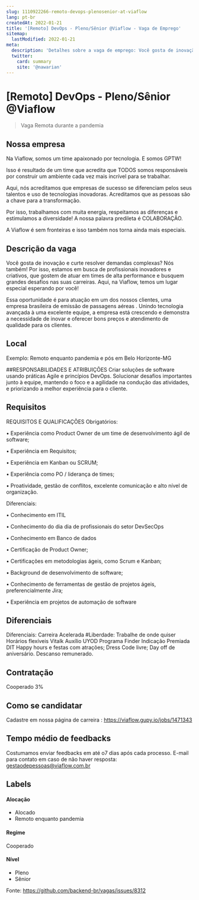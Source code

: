 ```yaml
---
slug: 1110922266-remoto-devops-plenosenior-at-viaflow
lang: pt-br
createdAt: 2022-01-21
title: '[Remoto] DevOps - Pleno/Sênior @Viaflow - Vaga de Emprego'
sitemap:
  lastModified: 2022-01-21
meta:
  description: 'Detalhes sobre a vaga de emprego: Você gosta de inovação e curte resolver demandas complexas? Nós também! Por isso, estamos em busca de profissionais inovadores e criativos, que gostem de atuar em times de alta performance e busquem grandes desafios nas suas carreiras. Aqui, na Viaflow, temos um lugar especial esperando por você!  Essa oportunidade é para atuação em um dos nossos clientes, uma empresa brasileira de emissão de passagens aéreas . Unindo tecnologia avançada à uma excelente equipe, a empresa está crescendo e demonstra a necessidade de inovar e oferecer bons preços e atendimento de qualidade para os clientes.'
  twitter:
    card: summary
    site: '@nawarian'
---
```


# [Remoto] DevOps - Pleno/Sênior @Viaflow

<!--
==================================================
Caso a vaga for remoto durante a pandemia informar no texto "Remoto durante o covid"
==================================================
-->
<!-- 
==================================================
POR FAVOR, SÓ POSTE SE A VAGA FOR PARA BACK-END!

Não faça distinção de gênero no título da vaga.

Use: "Back-End Developer" ao invés de 
"Desenvolvedor Back-End" \o/

Exemplo: `[São Paulo] Back-End Developer @ NOME DA EMPRESA`
==================================================
-->
<!--
==================================================
Caso a vaga for remoto durante a pandemia deixar a linha abaixo
==================================================
-->
> Vaga Remota durante a pandemia

## Nossa empresa

Na Viaflow, somos um time apaixonado por tecnologia. E somos GPTW!

Isso é resultado de um time que acredita que TODOS somos responsáveis por construir um ambiente cada vez mais incrível para se trabalhar.

Aqui, nós acreditamos que empresas de sucesso se diferenciam pelos seus talentos e uso de tecnologias inovadoras. Acreditamos que as pessoas são a chave para a transformação.

Por isso, trabalhamos com muita energia, respeitamos as diferenças e estimulamos a diversidade! A nossa palavra predileta é COLABORAÇÃO.

 A Viaflow é sem fronteiras e isso também nos torna ainda mais especiais.




## Descrição da vaga

Você gosta de inovação e curte resolver demandas complexas? Nós também! Por isso, estamos em busca de profissionais inovadores e criativos, que gostem de atuar em times de alta performance e busquem grandes desafios nas suas carreiras. Aqui, na Viaflow, temos um lugar especial esperando por você!



Essa oportunidade é para atuação em um dos nossos clientes, uma empresa brasileira de emissão de passagens aéreas . Unindo tecnologia avançada à uma excelente equipe, a empresa está crescendo e demonstra a necessidade de inovar e oferecer bons preços e atendimento de qualidade para os clientes.
## Local

Exemplo: Remoto enquanto pandemia e pós em Belo Horizonte-MG

##RESPONSABILIDADES E ATRIBUIÇÕES
Criar soluções de software usando práticas Agile e princípios DevOps.
Solucionar desafios importantes junto à equipe, mantendo o foco e a agilidade na condução das atividades, e priorizando a melhor experiência para o cliente.
## Requisitos
REQUISITOS E QUALIFICAÇÕES
Obrigatórios:



• Experiência como Product Owner de um time de desenvolvimento ágil de software;

• Experiência em Requisitos;

• Experiência em Kanban ou SCRUM;

• Experiência como PO / liderança de times;

• Proatividade, gestão de conflitos, excelente comunicação e alto nível de organização.



Diferenciais:



• Conhecimento em ITIL

• Conhecimento do dia dia de profissionais do setor DevSecOps

• Conhecimento em Banco de dados

• Certificação de Product Owner;

• Certificações em metodologias ágeis, como Scrum e Kanban;

• Background de desenvolvimento de software;

• Conhecimento de ferramentas de gestão de projetos ágeis, preferencialmente Jira;

• Experiência em projetos de automação de software


## Diferenciais

Diferenciais:
Carreira Acelerada
#Liberdade: Trabalhe de onde quiser
Horários flexíveis
Vitalk
Auxílio UYOD
Programa Finder
Indicação Premiada
DIT
Happy hours e festas com atrações;
Dress Code livre;
Day off de aniversário.
Descanso remunerado.

## Contratação
Cooperado 3%

## Como se candidatar

Cadastre em nossa página de carreira : https://viaflow.gupy.io/jobs/1471343
## Tempo médio de feedbacks

Costumamos enviar feedbacks em até o7 dias após cada processo.
E-mail para contato em caso de não haver resposta: gestaodepessoas@viaflow.com.br

## Labels
<!-- retire os labels que não fazem sentido à vaga -->

#### Alocação
- Alocado
- Remoto enquanto pandemia

#### Regime
Cooperado

#### Nível

- Pleno
- Sênior




Fonte: https://github.com/backend-br/vagas/issues/8312